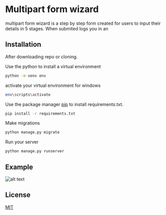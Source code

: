 # Multipart form wizard

multipart form wizard is a step by step form created for users to input their details in 5 stages. When submited logs you in an

## Installation
After downloading repo or cloning. 

Use the python to install a virtual environment

```bash
python -m venv env
```

activate your virtual environment for windows

```bash
env\scripts\activate
```

Use the package manager [pip](https://pip.pypa.io/en/stable/) to install requirements.txt.

```bash
pip install -r requirements.txt
```

Make migrations
```bash
python manage.py migrate
```

Run your server
```bash
python manage.py runserver
```



## Example

![alt text](https://github.com/bidnamic/bidnamic-fullstack-challenge/blob/master/logo.png?raw=true)

## License
[MIT](https://choosealicense.com/licenses/mit/)